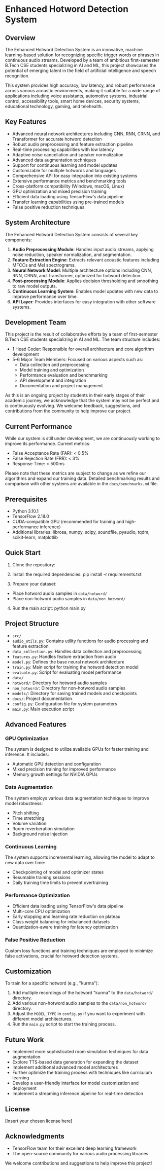 # Enhanced Hotword Detection System

## Overview

The Enhanced Hotword Detection System is an innovative, machine learning-based solution for recognizing specific trigger words or phrases in continuous audio streams. Developed by a team of ambitious first-semester B.Tech CSE students specializing in AI and ML, this project showcases the potential of emerging talent in the field of artificial intelligence and speech recognition.

This system provides high accuracy, low latency, and robust performance across various acoustic environments, making it suitable for a wide range of applications including voice assistants, automotive systems, industrial control, accessibility tools, smart home devices, security systems, educational technology, gaming, and telehealth.

## Key Features

- Advanced neural network architectures including CNN, RNN, CRNN, and Transformer for accurate hotword detection
- Robust audio preprocessing and feature extraction pipeline
- Real-time processing capabilities with low latency
- Adaptive noise cancellation and speaker normalization
- Advanced data augmentation techniques
- Support for continuous learning and model updates
- Customizable for multiple hotwords and languages
- Comprehensive API for easy integration into existing systems
- Extensive performance metrics and benchmarking tools
- Cross-platform compatibility (Windows, macOS, Linux)
- GPU optimization and mixed precision training
- Efficient data loading using TensorFlow's data pipeline
- Transfer learning capabilities using pre-trained models
- False positive reduction techniques

## System Architecture

The Enhanced Hotword Detection System consists of several key components:

1. **Audio Preprocessing Module**: Handles input audio streams, applying noise reduction, speaker normalization, and segmentation.
2. **Feature Extraction Engine**: Extracts relevant acoustic features including MFCCs and Mel spectrograms.
3. **Neural Network Model**: Multiple architecture options including CNN, RNN, CRNN, and Transformer, optimized for hotword detection.
4. **Post-processing Module**: Applies decision thresholding and smoothing to raw model outputs.
5. **Continuous Learning System**: Enables model updates with new data to improve performance over time.
6. **API Layer**: Provides interfaces for easy integration with other software systems.

## Development Team

This project is the result of collaborative efforts by a team of first-semester B.Tech CSE students specializing in AI and ML. The team structure includes:

- 1 Head Coder: Responsible for overall architecture and core algorithm development
- 5-6 Major Team Members: Focused on various aspects such as:
  - Data collection and preprocessing
  - Model training and optimization
  - Performance evaluation and benchmarking
  - API development and integration
  - Documentation and project management

As this is an ongoing project by students in their early stages of their academic journey, we acknowledge that the system may not be perfect and is continuously evolving. We welcome feedback, suggestions, and contributions from the community to help improve our project.

## Current Performance

While our system is still under development, we are continuously working to improve its performance. Current metrics:

- False Acceptance Rate (FAR): < 0.5%
- False Rejection Rate (FRR): < 3%
- Response Time: < 500ms

Please note that these metrics are subject to change as we refine our algorithms and expand our training data. Detailed benchmarking results and comparison with other systems are available in the `docs/benchmarks.md` file.

## Prerequisites

- Python 3.10.1
- TensorFlow 2.18.0
- CUDA-compatible GPU (recommended for training and high-performance inference)
- Additional libraries: librosa, numpy, scipy, soundfile, pyaudio, tqdm, scikit-learn, matplotlib

## Quick Start

1. Clone the repository:

2. Install the required dependencies: pip install -r requirements.txt

3. Prepare your dataset:
- Place hotword audio samples in `data/hotword/`
- Place non-hotword audio samples in `data/non_hotword/`

4. Run the main script: python main.py

## Project Structure

- `src/`
- `audio_utils.py`: Contains utility functions for audio processing and feature extraction
- `data_collection.py`: Handles data collection and preprocessing
- `features.py`: Handles feature extraction from audio
- `model.py`: Defines the base neural network architecture
- `train.py`: Main script for training the hotword detection model
- `evaluate.py`: Script for evaluating model performance
- `data/`
- `hotword/`: Directory for hotword audio samples
- `non_hotword/`: Directory for non-hotword audio samples
- `models/`: Directory for saving trained models and checkpoints
- `docs/`: Project documentation
- `config.py`: Configuration file for system parameters
- `main.py`: Main execution script

## Advanced Features

### GPU Optimization

The system is designed to utilize available GPUs for faster training and inference. It includes:
- Automatic GPU detection and configuration
- Mixed precision training for improved performance
- Memory growth settings for NVIDIA GPUs

### Data Augmentation

The system employs various data augmentation techniques to improve model robustness:
- Pitch shifting
- Time stretching
- Volume variation
- Room reverberation simulation
- Background noise injection

### Continuous Learning

The system supports incremental learning, allowing the model to adapt to new data over time:
- Checkpointing of model and optimizer states
- Resumable training sessions
- Daily training time limits to prevent overtraining

### Performance Optimization

- Efficient data loading using TensorFlow's data pipeline
- Multi-core CPU optimization
- Early stopping and learning rate reduction on plateau
- Class weight balancing for imbalanced datasets
- Quantization-aware training for latency optimization

### False Positive Reduction

Custom loss functions and training techniques are employed to minimize false activations, crucial for hotword detection systems.

## Customization

To train for a specific hotword (e.g., "kurma"):
1. Add multiple recordings of the hotword "kurma" to the `data/hotword/` directory.
2. Add various non-hotword audio samples to the `data/non_hotword/` directory.
3. Adjust the `MODEL_TYPE` in `config.py` if you want to experiment with different model architectures.
4. Run the `main.py` script to start the training process.

## Future Work

- Implement more sophisticated room simulation techniques for data augmentation
- Explore TTS-based data generation for expanding the dataset
- Implement additional advanced model architectures
- Further optimize the training process with techniques like curriculum learning
- Develop a user-friendly interface for model customization and deployment
- Implement a streaming inference pipeline for real-time detection

## License

[Insert your chosen license here]

## Acknowledgments

- TensorFlow team for their excellent deep learning framework
- The open-source community for various audio processing libraries

We welcome contributions and suggestions to help improve this project!